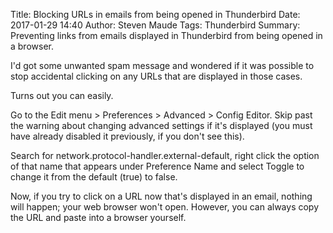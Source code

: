 Title: Blocking URLs in emails from being opened in Thunderbird 
Date: 2017-01-29 14:40
Author: Steven Maude
Tags: Thunderbird
Summary: Preventing links from emails displayed in Thunderbird from
         being opened in a browser.

I'd got some unwanted spam message and wondered if it was possible to
stop accidental clicking on any URLs that are displayed in those cases.

Turns out you can easily.

Go to the Edit menu > Preferences > Advanced > Config Editor. Skip past
the warning about changing advanced settings if it's displayed (you must
have already disabled it previously, if you don't see this).

Search for network.protocol-handler.external-default, right click the
option of that name that appears under Preference Name and select Toggle
to change it from the default (true) to false.

Now, if you try to click on a URL now that's displayed in an email,
nothing will happen; your web browser won't open. However, you can
always copy the URL and paste into a browser yourself.
